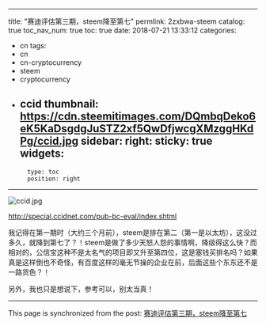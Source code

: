 
---
title: "赛迪评估第三期，steem降至第七"
permlink: 2zxbwa-steem
catalog: true
toc_nav_num: true
toc: true
date: 2018-07-21 13:33:12
categories:
- cn
tags:
- cn
- cn-cryptocurrency
- steem
- cryptocurrency
- ccid
thumbnail: https://cdn.steemitimages.com/DQmbqDeko6eK5KaDsgdgJuSTZ2xf5QwDfjwcgXMzggHKdPg/ccid.jpg
sidebar:
    right:
        sticky: true
widgets:
    -
        type: toc
        position: right
---


![ccid.jpg](https://cdn.steemitimages.com/DQmbqDeko6eK5KaDsgdgJuSTZ2xf5QwDfjwcgXMzggHKdPg/ccid.jpg)

http://special.ccidnet.com/pub-bc-eval/index.shtml

我记得在第一期时（大约三个月前），steem是排在第二（第一是以太坊），这没过多久，就降到第七了？！steem是做了多少天怒人怨的事情啊，降级得这么快？而相对的，公信宝这种不是太名气的项目即又升至第四位，这是塞钱买排名吗？如果真是这样倒也不奇怪，有百度这样的毫无节操的企业在前，后面这些个东东还不是一路货色？！

另外，我也只是想说下，参考可以，别太当真！

- - -

This page is synchronized from the post: [赛迪评估第三期，steem降至第七](https://steemit.com/@lemooljiang/2zxbwa-steem)
